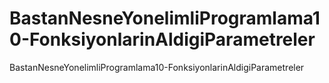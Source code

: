 # BastanNesneYonelimliProgramlama10-FonksiyonlarinAldigiParametreler
BastanNesneYonelimliProgramlama10-FonksiyonlarinAldigiParametreler
